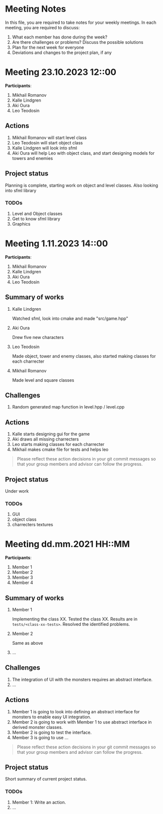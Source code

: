 # Meeting Notes

In this file, you are required to take notes for your weekly meetings.
In each meeting, you are required to discuss:

1. What each member has done during the week?
2. Are there challenges or problems? Discuss the possible solutions
3. Plan for the next week for everyone
4. Deviations and changes to the project plan, if any

# Meeting 23.10.2023 12::00

**Participants**:

1. Mikhail Romanov
2. Kalle Lindgren
3. Aki Oura
4. Leo Teodosin

## Actions

1. Mikhail Romanov will start level class
2. Leo Teodosin will start object class
3. Kalle Lindgren will look into sfml
4. Aki Oura will help Leo with object class, and start designing models for towers and enemies

## Project status

Planning is complete, starting work on object and level classes. Also looking into sfml library

### TODOs

1. Level and Object classes
2. Get to know sfml library
3. Graphics

# Meeting 1.11.2023 14::00

**Participants**:

1. Mikhail Romanov
2. Kalle Lindgren
3. Aki Oura
4. Leo Teodosin

## Summary of works

1. Kalle Lindgren

   Watched sfml, look into cmake and made "src/game.hpp"

2. Aki Oura

   Drew five new characters

3. Leo Teodosin

   Made object, tower and enemy classes, also started making classes for each charrecter

4. Mikhail Romanov

   Made level and square classes

## Challenges

1. Random generated map function in level.hpp / level.cpp

## Actions

1. Kalle starts designing gui for the game
2. Aki draws all missing charrecters
3. Leo starts making classes for each charrecter
4. Mikhail makes cmake file for tests and helps leo

> Please reflect these action decisions in your git commit messages so that
> your group members and advisor can follow the progress.

## Project status

Under work

### TODOs

1. GUI
2. object class
3. charrecters textures

# Meeting dd.mm.2021 HH::MM

**Participants**:

1. Member 1
2. Member 2
3. Member 3
4. Member 4

## Summary of works

1. Member 1

   Implementing the class XX. Tested the class XX.
   Results are in `tests/<class-xx-tests>`. Resolved the identified problems.

2. Member 2

   Same as above

3. ...

## Challenges

1. The integration of UI with the monsters requires an abstract interface.
2. ...

## Actions

1. Member 1 is going to look into defining an abstract interface for monsters
   to enable easy UI integration.
2. Member 2 is going to work with Member 1 to use abstract interface in derived
   monster classes.
3. Member 2 is going to test the interface.
4. Member 3 is going to use ...

> Please reflect these action decisions in your git commit messages so that
> your group members and advisor can follow the progress.

## Project status

Short summary of current project status.

### TODOs

1. Member 1: Write an action.
2. ...
